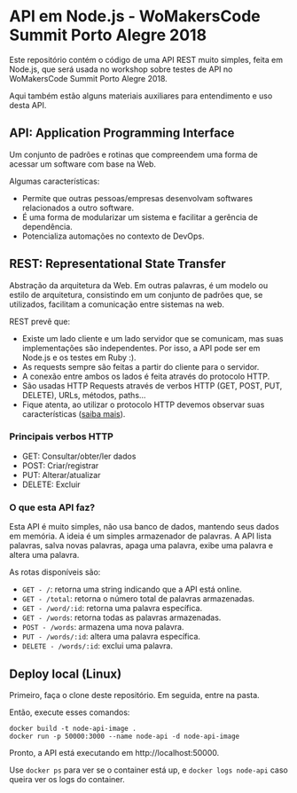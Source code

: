 # API em Node.js - WoMakersCode Summit Porto Alegre 2018

Este repositório contém o código de uma API REST muito simples, feita em Node.js, que será usada
no workshop sobre testes de API no WoMakersCode Summit Porto Alegre 2018.

Aqui também estão alguns materiais auxiliares para entendimento e uso desta API.


## API: Application Programming Interface

Um conjunto de padrões e rotinas que compreendem uma forma de acessar um software com base na Web.


Algumas características:

* Permite que outras pessoas/empresas desenvolvam softwares relacionados a outro software.
* É uma forma de modularizar um sistema e facilitar a gerência de dependência.
* Potencializa automações no contexto de DevOps.


## REST: Representational State Transfer

Abstração da arquitetura da Web. Em outras palavras, é um modelo ou estilo de arquitetura, consistindo em um conjunto de padrões que, se utilizados, facilitam a comunicação entre sistemas na web.

REST prevê que:
* Existe um lado cliente e um lado servidor que se comunicam, mas suas implementações são independentes. Por isso, a API pode ser em Node.js e os testes em Ruby :).
* As requests sempre são feitas a partir do cliente para o servidor.
* A conexão entre ambos os lados é feita através do protocolo HTTP.
* São usadas HTTP Requests através de verbos HTTP (GET, POST, PUT, DELETE), URLs, métodos, paths...
* Fique atenta, ao utilizar o protocolo HTTP devemos observar suas características ([saiba mais](https://tools.ietf.org/html/rfc2616)).


### Principais verbos HTTP

* GET: Consultar/obter/ler dados
* POST: Criar/registrar
* PUT: Alterar/atualizar
* DELETE: Excluir


### O que esta API faz?

Esta API é muito simples, não usa banco de dados, mantendo seus dados em memória.
A ideia é um simples armazenador de palavras. A API lista palavras, salva novas
palavras, apaga uma palavra, exibe uma palavra e altera uma palavra.

As rotas disponíveis são:

* `GET - /`: retorna uma string indicando que a API está online.
* `GET - /total`: retorna o número total de palavras armazenadas.
* `GET - /word/:id`: retorna uma palavra específica.
* `GET - /words`: retorna todas as palavras armazenadas.
* `POST - /words`: armazena uma nova palavra.
* `PUT - /words/:id`: altera uma palavra específica.
* `DELETE - /words/:id`: exclui uma palavra.

## Deploy local (Linux)

Primeiro, faça o clone deste repositório. Em seguida, entre na pasta.

Então, execute esses comandos:

```
docker build -t node-api-image .
docker run -p 50000:3000 --name node-api -d node-api-image
```

Pronto, a API está executando em http://localhost:50000.

Use `docker ps` para ver se o container está up,
e `docker logs node-api` caso queira ver os logs do container.

